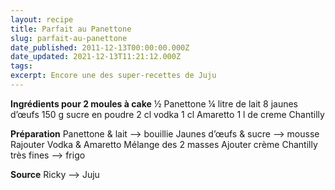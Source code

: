 ```yaml
---
layout: recipe
title: Parfait au Panettone
slug: parfait-au-panettone
date_published: 2011-12-13T00:00:00.000Z
date_updated: 2021-12-13T11:21:12.000Z
tags: 
excerpt: Encore une des super-recettes de Juju
---
```


**Ingrédients pour 2 moules à cake**
½ Panettone
¼ litre de lait
8 jaunes d’œufs
150 g sucre en poudre
2 cl vodka
1 cl Amaretto
1 l de creme Chantilly

**Préparation**
Panettone & lait --> bouillie
Jaunes d’œufs & sucre --> mousse
Rajouter Vodka & Amaretto
Mélange des 2 masses
Ajouter crème Chantilly très fines
--> frigo

**Source** Ricky --> Juju
